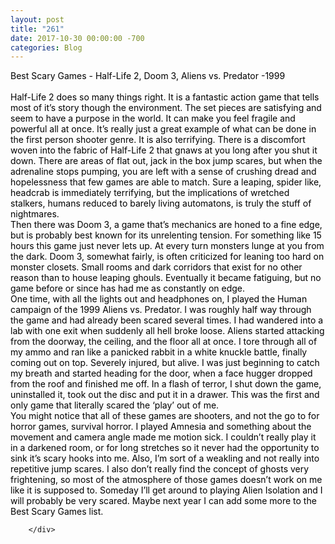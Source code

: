 ```yaml
---
layout: post
title: "261"
date: 2017-10-30 00:00:00 -700
categories: Blog
---
```


<div class="blog-content">
				<div class="paragraph"><span><span style="color:rgb(0, 0, 0)">Best Scary Games - Half-Life 2, Doom 3, Aliens vs. Predator -1999</span></span><br><span></span><br><span><span style="color:rgb(0, 0, 0)">Half-Life 2 does so many things right. It is a fantastic action game that tells most of it&rsquo;s story though the environment. The set pieces are satisfying and seem to have a purpose in the world. It can make you feel fragile and powerful all at once. It&rsquo;s really just a great example of what can be done in the first person shooter genre. It is also terrifying. There is a discomfort woven into the fabric of Half-Life 2 that gnaws at you long after you shut it down. There are areas of flat out, jack in the box jump scares, but when the adrenaline stops pumping, you are left with a sense of crushing dread and hopelessness that few games are able to match. Sure a leaping, spider like, headcrab is immediately terrifying, but the implications of wretched stalkers, humans reduced to barely living automatons, is truly the stuff of nightmares.</span></span><br><span></span><span><span style="color:rgb(0, 0, 0)">Then there was Doom 3, a game that&rsquo;s mechanics are honed to a fine edge, but is probably best known for its unrelenting tension. For something like 15 hours this game just never lets up. At every turn monsters lunge at you from the dark. Doom 3, somewhat fairly, is often criticized for leaning too hard on monster closets. Small rooms and dark corridors that exist for no other reason than to house leaping ghouls. Eventually it became fatiguing, but no game before or since has had me as constantly on edge.</span></span><br><span></span><span><span style="color:rgb(0, 0, 0)">One time, with all the lights out and headphones on, I played the Human campaign of the 1999 Aliens vs. Predator. I was roughly half way through the game and had already been scared several times. I had wandered into a lab with one exit when suddenly all hell broke loose. Aliens started attacking from the doorway, the ceiling, and the floor all at once. I tore through all of my ammo and ran like a panicked rabbit in a white knuckle battle, finally coming out on top. Severely injured, but alive. I was just beginning to catch my breath and started heading for the door, when a face hugger dropped from the roof and finished me off. In a flash of terror, I shut down the game, uninstalled it, took out the disc and put it in a drawer. This was the first and only game that literally scared the &lsquo;play&rsquo; out of me.</span></span><br><span></span><span><span style="color:rgb(0, 0, 0)">You might notice that all of these games are shooters, and not the go to for horror games, survival horror. I played Amnesia and something about the movement and camera angle made me motion sick. I couldn&rsquo;t really play it in a darkened room, or for long stretches so it never had the opportunity to sink it&rsquo;s scary hooks into me. Also, I&rsquo;m sort of a weakling and not really into repetitive jump scares. I also don&rsquo;t really find the concept of ghosts very frightening, so most of the atmosphere of those games doesn&rsquo;t work on me like it is supposed to. Someday I&rsquo;ll get around to playing Alien Isolation and I will probably be very scared. Maybe next year I can add some more to the Best Scary Games list.</span></span><br><span></span></div>

		</div>
        